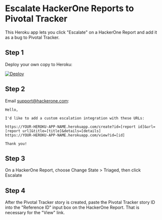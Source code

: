 # Escalate HackerOne Reports to Pivotal Tracker

This Heroku app lets you click "Escalate" on a HackerOne Report and add it as a bug to Pivotal Tracker.

## Step 1

Deploy your own copy to Heroku:

[![Deploy](https://www.herokucdn.com/deploy/button.svg)](https://heroku.com/deploy?template=https://github.com/urbandictionary/hackerone-pivotaltracker)

## Step 2

Email support@hackerone.com:

```
Hello,

I'd like to add a custom escalation integration with these URLs:

https://YOUR-HEROKU-APP-NAME.herokuapp.com/create?id=[report id]&url=[report url]&title=[title]&details=[details]
https://YOUR-HEROKU-APP-NAME.herokuapp.com/view?id=[id]

Thank you!
```

## Step 3

On a HackerOne Report, choose Change State > Triaged, then click Escalate

## Step 4

After the Pivotal Tracker story is created, paste the Pivotal Tracker story ID into the "Reference ID" input box on the HackerOne Report. That is necessary for the "View" link.